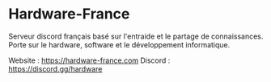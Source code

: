 # Hardware-France  

Serveur discord français basé sur l'entraide et le partage de connaissances.  
Porte sur le hardware, software et le développement informatique.  
  
Website : https://hardware-france.com
Discord : https://discord.gg/hardware
